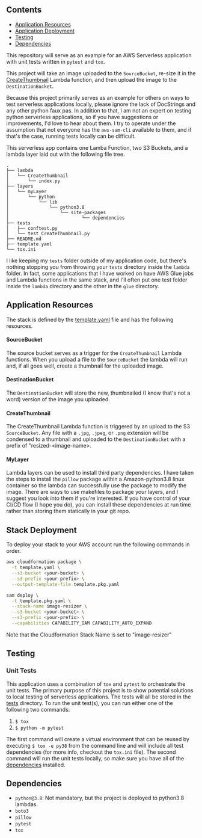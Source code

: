 ## Contents
- [Application Resources](#application-resources)
- [Application Deployment](#stack-deployment)
- [Testing](#testing)
- [Dependencies](#dependencies)

This repository will serve as an example for an AWS Serverless application with unit tests written in `pytest` and `tox`.

This project will take an image uploaded to the `SourceBucket`, re-size it in the [CreateThumbnail](lambda/CreateThumbnail/index.py) Lambda function, and then upload the image to the `DestinationBucket`.

Because this project primarily serves as an example for others on ways to test serverless applications locally, please ignore the lack of DocStrings and any other python faux pas. In addition to that, I am not an expert on testing python serverless applications, so if you have suggestions or improvements, I'd love to hear about them. I try to operate under the assumption that not everyone has the `aws-sam-cli` available to them, and if that's the case, running tests locally can be difficult.

This serverless app contains one Lamba Function, two S3 Buckets, and a lambda layer laid out with the following file tree.
```
.
├── lambda
│   └── CreateThumbnail
│       └── index.py
├── layers
│   └── myLayer
│       └── python
│           └── lib
│               └── python3.8
│                   └── site-packages
│                           └── dependencies
├── tests
│   ├── conftest.py
│   └── test_CreateThumbnail.py
├── README.md
├── template.yaml
└── tox.ini
```
I like keeping my `tests` folder outside of my application code, but there's nothing stopping you from throwing your `tests` directory inside the `lambda` folder. In fact, some applications that I have worked on have AWS Glue jobs and Lambda functions in the same stack, and I'll often put one test folder inside the `lambda` directory and the other in the `glue` directory.
## Application Resources
The stack is defined by the [template.yaml](template.yaml) file and has the following resources.
#### SourceBucket
The source bucket serves as a trigger for the `CreateThumbnail` Lambda functions. When you upload a file to the `SourceBucket` the lambda will run and, if all goes well, create a thumbnail for the uploaded image.

#### DestinationBucket
The `DestinationBucket` will store the new, thumbnailed (I know that's not a word) version of the image you uploaded.
#### CreateThumbnail
The CreateThumbnail Lambda function is triggered by an upload to the S3 `SourceBucket`. Any file with a `.jpg`, `.jpeg`, or `.png` extension will be condensed to a thumbnail and uploaded to the `DestinationBucket` with a prefix of "resized-\<image-name\>.

#### MyLayer
Lambda layers can be used to install third party dependencies. I have taken the steps to install the `pillow` package within a Amazon-python3.8 linux container so the lambda can successfully use the package to modify the image. There are ways to use makefiles to package your layers, and I suggest you look into them if you're interested. If you have control of your CI/CD flow (I hope you do), you can install these dependencies at run time rather than storing them statically in your git repo.

## Stack Deployment
To deploy your stack to your AWS account run the following commands in order.
```bash
aws cloudformation package \
  -t template.yaml \
  --s3-bucket <your-bucket> \
  --s3-prefix <your-prefix> \
  --output-template-file template.pkg.yaml
```
```bash
sam deploy \
  -t template.pkg.yaml \
  --stack-name image-resizer \
  --s3-bucket <your-bucket> \
  --s3-prefix <your-prefix> \
  --capabilities CAPABILITY_IAM CAPABILITY_AUTO_EXPAND
```
Note that the Cloudformation Stack Name is set to "image-resizer"

## Testing
### Unit Tests
This application uses a combination of `tox` and `pytest` to orchestrate the unit tests. The primary purpose of this project is to show potential solutions to local testing of serverless applications. The tests will all be stored in the [tests](tests) directory. To run the unit test(s), you can run either one of the following two commands:
1. `$ tox`
2. `$ python -m pytest`

The first command will create a virtual environment that can be reused by executing `$ tox -e py38` from the command line and will include all test dependencies (for more info, checkout the `tox.ini` file). The second command will run the unit tests locally, so make sure you have all of the [dependencies](#dependencies) installed.


## Dependencies
* `python@3.8`: Not mandatory, but the project is deployed to python3.8 lambdas.
* `boto3`
* `pillow`
* `pytest`
* `tox`